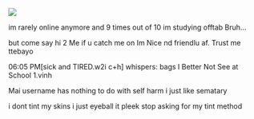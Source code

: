 
![](https://media.tenor.com/TU-MqPN0VzwAAAAM/ice-cream-in-the-hood-be-like.gif)


im rarely online anymore and 9 times out of 10 im studying offtab Bruh...

but come say hi 2 Me if u catch me on Im Nice nd friendlu af. Trust me ttebayo

06:05 PM[sick and TIRED.w2i c+h] whispers: bags I Better Not See at School 1.vinh


Mai username has nothing to do with self harm i just like sematary

i dont tint my skins i just eyeball it pleek stop asking for my tint method

